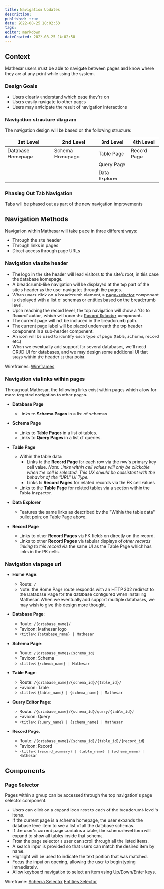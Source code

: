 ```yaml
---
title: Navigation Updates
description: 
published: true
date: 2022-08-25 18:02:53
tags: 
editor: markdown
dateCreated: 2022-08-25 18:02:58
---
```


## Context

Mathesar users must be able to navigate between pages and know where they are at any point while using the system.

### Design Goals

- Users clearly understand which page they're on
- Users easily navigate to other pages
- Users may anticipate the result of navigation interactions

### Navigation structure diagram

The navigation design will be based on the following structure:

| 1st Level         | 2nd Level       | 3rd Level     | 4th Level   |
|-------------------|-----------------|---------------|-------------|
| Database Homepage | Schema Homepage | Table Page    | Record Page |
|                   |                 | Query Page    |             |
|                   |                 | Data Explorer |             |

### Phasing Out Tab Navigation

Tabs will be phased out as part of the new navigation improvements.

## Navigation Methods

Navigation within Mathesar will take place in three different ways:

- Through the site header
- Through links in pages
- Direct access through page URLs

### Navigation via site header

- The logo in the site header will lead visitors to the site's root, in this case the database homepage.
- A breadcrumb-like navigation will be displayed at the top part of the site's header as the user navigates through the pages.
- When users click on a breadcrumb element, a [page-selector](#page-selector) component is displayed with a list of schemas or entities based on the breadcrumb level.
- Upon reaching the record level, the top navigation will show a 'Go to Record' action, which will open the [Record Selector](/engineering/specs/record-selector) component.
- The current page will not be included in the breadcrumb path.
- The current page label will be placed underneath the top header component in a sub-header component.
- An icon will be used to identify each type of page (table, schema, record etc.)
- When we eventually add support for several databases, we'll need CRUD UI for databases, and we may design some additional UI that stays within the header at that point.

Wireframes:
[Wireframes](https://share.balsamiq.com/c/gxcTvc7VrSANmndaHABNWC.png)

### Navigation via links within pages

Throughout Mathesar, the following links exist within pages which allow for more targeted navigation to other pages.

- **Database Page**
  - Links to **Schema Pages** in a list of schemas.

- **Schema Page**
  - Links to **Table Pages** in a list of tables.
  - Links to **Query Pages** in a list of queries.

- **Table Page**
  - Within the table data:
    - Links to the **Record Page** for each row via the row's primary key cell value. _Note: Links within cell values will only be clickable when the cell is selected. This UX should be consistent with the behavior of the "URL" UI Type._
    - Links to **Record Pages** for related records via the FK cell values
  - Links to the **Table Page** for related tables via a section within the Table Inspector.

- **Data Explorer**
  - Features the same links as described by the "Within the table data" bullet point on Table Page above.

- **Record Page**
  - Links to other **Record Pages** via FK fields on directly on the record.
  - Links to other **Record Pages** via tabular displays of _other records linking to this record_ via the same UI as the Table Page which has links in the PK cells.

### Navigation via page url

- **Home Page**:
  - Route: `/`
  - Note: the Home Page route responds with an HTTP 302 redirect to the Database Page for the database configured when installing Mathesar. When we eventually add support multiple databases, we may wish to give this design more thought.

- **Database Page**:
  - Route: `/{database_name}/`
  - Favicon: Mathesar logo
  - `<title>`: `{database_name} | Mathesar`

- **Schema Page**:
  - Route: `/{database_name}/{schema_id}`
  - Favicon: Schema
  - `<title>`: `{schema_name} | Mathesar`

- **Table Page**:
  - Route:  `/{database_name}/{schema_id}/{table_id}/`
  - Favicon: Table
  - `<title>`: `{table_name} | {schema_name} | Mathesar`

- **Query Editor Page**:
  - Route: `/{database_name}/{schema_id}/query/{table_id}/`
  - Favicon: Query
  - `<title>`: `{query_name} | {schema_name} | Mathesar`

- **Record Page**:
  - Route: `/{database_name}/{schema_id}/{table_id}/{record_id}`
  - Favicon: Record
  - `<title>`: `{record_summary} | {table_name} | {schema_name} | Mathesar`

## Components

### Page Selector

Pages within a group can be accessed through the top navigation's page selector component.

- Users can click on a expand icon next to each of the breadcrumb level's items.
- If the current page is a schema homepage, the user expands the database level item to see a list of all the database schemas.
- If the user's current page contains a table, the schema level item will expand to show all tables inside that schema.
- From the page selector a user can scroll through all the listed items.
- A search input is provided so that users can match the desired item by name.
- Highlight will be used to indicate the text portion that was matched.
- Focus the input on opening, allowing the user to begin typing immediately.
- Allow keyboard navigation to select an item using Up/Down/Enter keys.

Wireframe:
[Schema Selector](https://share.balsamiq.com/c/ucdy2SPtAMPxErX4wh3fdS.png)
[Entities Selector](https://share.balsamiq.com/c/qVGHzaycnKF5u8pLBsvrvS.png)